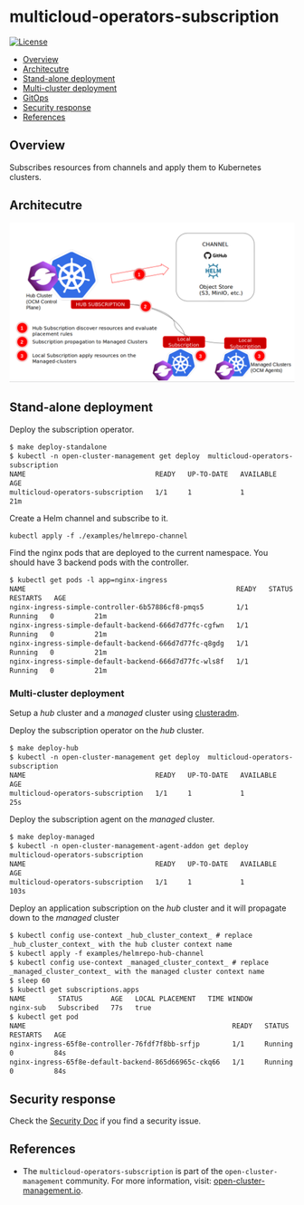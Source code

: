 # multicloud-operators-subscription

[![License](https://img.shields.io/:license-apache-blue.svg)](http://www.apache.org/licenses/LICENSE-2.0.html)

- [Overview](#overview)
- [Architecutre](#architecutre)
- [Stand-alone deployment](#stand-alone-deployment)
- [Multi-cluster deployment](#multi-cluster-deployment)
- [GitOps](docs/gitrepo_subscription.md)
- [Security response](#security-response)
- [References](#references)

## Overview

Subscribes resources from channels and apply them to Kubernetes clusters.

## Architecutre

![architecture](images/architecture.png)

## Stand-alone deployment

Deploy the subscription operator.

```shell
$ make deploy-standalone
$ kubectl -n open-cluster-management get deploy  multicloud-operators-subscription
NAME                                READY   UP-TO-DATE   AVAILABLE   AGE
multicloud-operators-subscription   1/1     1            1           21m
```

Create a Helm channel and subscribe to it.

```shell
kubectl apply -f ./examples/helmrepo-channel
```

Find the nginx pods that are deployed to the current namespace. You should have 3 backend pods with the controller.

```shell
$ kubectl get pods -l app=nginx-ingress
NAME                                                    READY   STATUS    RESTARTS   AGE
nginx-ingress-simple-controller-6b57886cf8-pmqs5        1/1     Running   0          21m
nginx-ingress-simple-default-backend-666d7d77fc-cgfwn   1/1     Running   0          21m
nginx-ingress-simple-default-backend-666d7d77fc-q8gdg   1/1     Running   0          21m
nginx-ingress-simple-default-backend-666d7d77fc-wls8f   1/1     Running   0          21m
```

### Multi-cluster deployment

Setup a _hub_ cluster and a _managed_ cluster using [clusteradm](https://github.com/open-cluster-management-io/clusteradm#quick-start).

Deploy the subscription operator on the _hub_ cluster.

```shell
$ make deploy-hub
$ kubectl -n open-cluster-management get deploy  multicloud-operators-subscription
NAME                                READY   UP-TO-DATE   AVAILABLE   AGE
multicloud-operators-subscription   1/1     1            1           25s
```

Deploy the subscription agent on the _managed_ cluster.

```shell
$ make deploy-managed 
$ kubectl -n open-cluster-management-agent-addon get deploy  multicloud-operators-subscription
NAME                                READY   UP-TO-DATE   AVAILABLE   AGE
multicloud-operators-subscription   1/1     1            1           103s
```

Deploy an application subscription on the _hub_ cluster and it will propagate down to the _managed_ cluster

```shell
$ kubectl config use-context _hub_cluster_context_ # replace _hub_cluster_context_ with the hub cluster context name
$ kubectl apply -f examples/helmrepo-hub-channel
$ kubectl config use-context _managed_cluster_context_ # replace _managed_cluster_context_ with the managed cluster context name
$ sleep 60
$ kubectl get subscriptions.apps 
NAME        STATUS       AGE   LOCAL PLACEMENT   TIME WINDOW
nginx-sub   Subscribed   77s   true       
$ kubectl get pod
NAME                                                   READY   STATUS    RESTARTS   AGE
nginx-ingress-65f8e-controller-76fdf7f8bb-srfjp        1/1     Running   0          84s
nginx-ingress-65f8e-default-backend-865d66965c-ckq66   1/1     Running   0          84s

```

## Security response

Check the [Security Doc](SECURITY.md) if you find a security issue.

## References

- The `multicloud-operators-subscription` is part of the `open-cluster-management` community. For more information, visit: [open-cluster-management.io](https://open-cluster-management.io).
